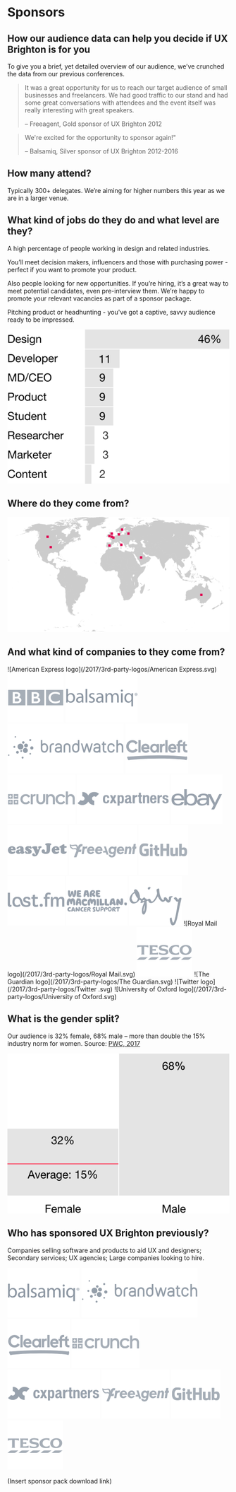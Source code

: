 # Sponsors
## How our audience data can help you decide if UX Brighton is for you
 
To give you a brief, yet detailed overview of our audience, we’ve crunched the data from our previous conferences.
 
> It was a great opportunity for us to reach our target audience of small businesses and freelancers. We had good traffic to our stand and had some great conversations with attendees and the event itself was really interesting with great speakers. 
>
> – Freeagent, Gold sponsor of UX Brighton 2012
 
> We're excited for the opportunity to sponsor again!"
>
> – Balsamiq, Silver sponsor of UX Brighton 2012-2016

## How many attend?
Typically 300+ delegates. We’re aiming for higher numbers this year as we are in a larger venue.
## What kind of jobs do they do and what level are they? 
 
A high percentage of people working in design and related industries. 
 
You’ll meet decision makers, influencers and those with purchasing power - perfect if you want to promote your product.
 
Also people looking for new opportunities. If you’re hiring, it’s a great way to meet potential candidates, even pre-interview them. We’re happy to promote your relevant vacancies as part of a sponsor package.
 
Pitching product or headhunting - you've got a captive, savvy audience ready to be impressed.

![Job titles graphic](/2017/graphics/job-titles@3x.svg)

## Where do they come from?

![Attendee origins graphic](/2017/graphics/attendee-origins.svg)

## And what kind of companies to they come from?

![American Express logo](/2017/3rd-party-logos/American Express.svg) 
![BBC logo](/2017/3rd-party-logos/BBC.svg)
![Balsamiq logo](/2017/3rd-party-logos/Balsamiq.svg)
![Brandwatch logo](/2017/3rd-party-logos/Brandwatch.svg)
![Clearleft logo](/2017/3rd-party-logos/Clearleft.svg)
![Crunch logo](/2017/3rd-party-logos/Crunch.svg)
![cxpartners logo](/2017/3rd-party-logos/cxpartners.svg)
![EBay logo](/2017/3rd-party-logos/EBay.svg)
![EasyJet logo](/2017/3rd-party-logos/EasyJet.svg)
![Freeagent logo](/2017/3rd-party-logos/Freeagent.svg)
![GitHub logo](/2017/3rd-party-logos/GitHub.svg)
![LastFM logo](/2017/3rd-party-logos/Last.fm.svg)
![Macmillan logo](/2017/3rd-party-logos/Macmillan.svg)
![Ogilvy logo](/2017/3rd-party-logos/Ogilvy.svg)
![Royal Mail logo](/2017/3rd-party-logos/Royal Mail.svg)
![Tesco logo](/2017/3rd-party-logos/Tesco.svg)
![The Guardian logo](/2017/3rd-party-logos/The Guardian.svg)
![Twitter logo](/2017/3rd-party-logos/Twitter .svg)
![University of Oxford logo](/2017/3rd-party-logos/University of Oxford.svg)

## What is the gender split?
Our audience is 32% female, 68% male – more than double the 15% industry norm for women.
Source: [PWC, 2017](https://www.linkedin.com/pulse/women-technology-time-close-gender-gap-sheridan-ash)

![Gender split graphic](/2017/graphics/gender-split@3x.svg)

## Who has sponsored UX Brighton previously?
Companies selling software and products to aid UX and designers; Secondary services; UX agencies; Large companies looking to hire.

![Balsamiq logo](/2017/3rd-party-logos/Balsamiq.svg)
![Brandwatch logo](/2017/3rd-party-logos/Brandwatch.svg)
![Clearleft logo](/2017/3rd-party-logos/Clearleft.svg)
![Crunch logo](/2017/3rd-party-logos/Crunch.svg)
![cxpartners logo](/2017/3rd-party-logos/cxpartners.svg)
![Freeagent logo](/2017/3rd-party-logos/Freeagent.svg)
![GitHub logo](/2017/3rd-party-logos/GitHub.svg)
![Tesco logo](/2017/3rd-party-logos/Tesco.svg)

(Insert sponsor pack download link)
